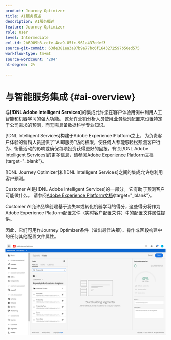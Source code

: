 ```yaml
---
product: Journey Optimizer
title: AI服务概述
description: AI服务概述
feature: Journey Optimizer
role: User
level: Intermediate
exl-id: 2b6989b3-cefe-4ca9-85fc-961a437edef3
source-git-commit: 63de381ea3a87b9a77bc6f1643272597b50ed575
workflow-type: tm+mt
source-wordcount: '204'
ht-degree: 2%

---
```


# 与智能服务集成 {#ai-overview}

与&#x200B;**[!DNL Adobe Intelligent Services]**&#x200B;的集成允许您在客户体验用例中利用人工智能和机器学习的强大功能。 这允许营销分析人员使用业务级别配置来设置特定于公司需求的预测，而无需具备数据科学专业知识。

[!DNL Intelligent Services]构建于Adobe Experience Platform之上，为负责客户体验的营销人员提供了“AI即服务”访问权限，使任何人都能够轻松预测客户行为、衡量活动的影响或确保每项投资获得更好的回报。有关[!DNL Adobe Intelligent Services]的更多信息，请参阅[Adobe Experience Platform文档](https://experienceleague.adobe.com/docs/experience-platform/intelligent-services/home.html){target=&quot;_blank&quot;}。

[!DNL Journey Optimizer]和[!DNL Intelligent Services]之间的集成允许您利用客户预测。

Customer AI是[!DNL Adobe Intelligent Services]的一部分。 它有助于预测客户可能做什么。 请参阅[Adobe Experience Platform文档](https://experienceleague.adobe.com/docs/experience-platform/intelligent-services/customer-ai/overview.html){target=&quot;_blank&quot;}。

Customer AI允许品牌创建基于流失率或转化机器学习的得分，这些得分将作为Adobe Experience Platform配置文件（实时客户配置文件）中的配置文件属性提供。

因此，它们可用作Journey Optimizer条件（做出最佳决策）、操作或区段构建中的任何其他配置文件属性。

![](../assets/customer-ai.png)

